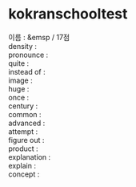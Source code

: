 # kokranschooltest
이름 :   &emsp        / 17점<br>
    density :  <br>
    pronounce :<br>
    quite : <br>
    instead of : <br>
    image : <br>
    huge :  <br>
    once : <br>
    century :  <br>
    common :  <br>
    advanced :  <br>
    attempt :  <br>
    figure out : <br>
    product : <br>
    explanation : <br>
    explain : <br>
    concept :  <br>
    
